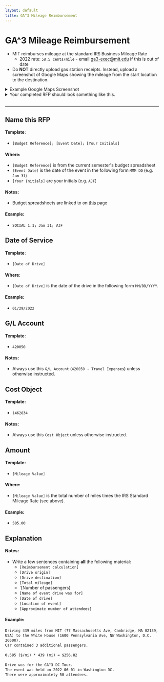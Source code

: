 ```yaml
---
layout: default
title: GA^3 Mileage Reimbursement
---
```


# GA^3 Mileage Reimbursement
* MIT reimburses mileage at the standard IRS Business Mileage Rate
    * 2022 rate: `58.5 cents/mile` - email [ga3-exec@mit.edu](mailo:ga3-exec@mit.edu) if this is out of date
* Do **NOT** directly upload gas station receipts. Instead, upload a screenshot of Google Maps showing the mileage from the start location to the destination.
<details>
<summary>Example Google Maps Screenshot</summary>
<img src="imgs/mileage-screenshot.png">
</details>

<details>
<summary>Your completed RFP should look something like this.</summary>
<img src="imgs/ga3-meeting-rfp.png">
</details>
<br/>
<hr/>


## Name this RFP

#### Template:
* `[Budget Reference]; [Event Date]; [Your Initials]`

#### Where:
* `[Budget Reference]` is from the current semester's budget spreadsheet
* `[Event Date]` is the date of the event in the following form `MMM DD` (e.g. `Jan 31`)
* `[Your Initials]` are your initials (e.g. `AJF`)

#### Notes:
* Budget spreadsheets are linked to on [this](./useful-links) page

#### Example:
* `SOCIAL 1.1; Jan 31; AJF`



## Date of Service
#### Template:
* `[Date of Drive]`

#### Where:
* `[Date of Drive]` is the date of the drive in the following form `MM/DD/YYYY`.

#### Example:
* `01/29/2022`



## G/L Account
#### Template:
* `420050`

#### Notes:
* Always use this `G/L Account` (`420050 - Travel Expenses`) unless otherwise instructed.




## Cost Object
#### Template:
* `1462834`

#### Notes:
* Always use this `Cost Object` unless otherwise instructed.



## Amount
#### Template:
* `[Mileage Value]`

#### Where:
* `[Mileage Value]` is the total number of miles times the IRS Standard Mileage Rate (see above).

#### Example:
* `585.00`



## Explanation

#### Notes:
* Write a few sentences containing **all** the following material:
    * `[Reimbursement calculation]`
    * `[Drive origin]`
    * `[Drive destination]`
    * `[Total mileage]`
    * `[Number of passengers]
    * `[Name of event drive was for]`
    * `[Date of drive]`
    * `[Location of event]`
    * `[Approximate number of attendees]`

#### Example:
```
Driving 439 miles from MIT (77 Massachusetts Ave, Cambridge, MA 02139, USA) to the White House (1600 Pennsylvania Ave, NW Washington, D.C. 20500).
Car contained 3 additional passengers.

0.585 ($/mi) * 439 (mi) = $256.82

Drive was for the GA^3 DC Tour.
The event was held on 2022-06-01 in Washington DC.
There were approximately 50 attendees.
```
